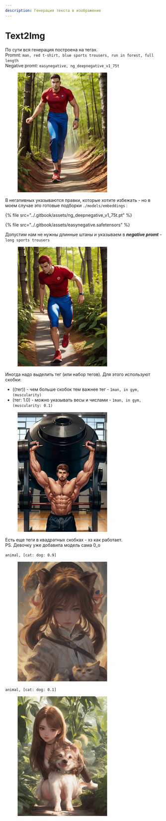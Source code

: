 ```yaml
---
description: Генерация текста в изображение
---
```


# Text2Img

По сути вся генерация построена на тегах.\
Promnt: `man, red t-shirt, blue sports trousers, run in forest, full length`\
Negative promt: `easynegative, ng_deepnegative_v1_75t`

<figure><img src="../.gitbook/assets/001.jpg" alt="" width="288"><figcaption></figcaption></figure>

В негаnивных указываются правки, которые хотите избежать - но в моем случае это готовые подборки `./models/embeddings` :

{% file src="../.gitbook/assets/ng_deepnegative_v1_75t.pt" %}

{% file src="../.gitbook/assets/easynegative.safetensors" %}

Допустим нам не нужны длинные штаны и указываем в _**negative promt**_ - `long sports trousers`

<figure><img src="../.gitbook/assets/00026-ultimateHentai_v50-man red t shirt blue sports trousers run.jpg" alt="" width="288"><figcaption></figcaption></figure>

Иногда надо выделить тег (или набор тегов). Для этого используют скобки:

* ((тег)) - чем больше скобок тем важнее тег - `1man, in gym, (muscularity)`
* (тег: 1.0) - можно указывать весы и числами - `1man, in gym, (muscularity: 0.1)`

<figure><img src="../.gitbook/assets/00053-sakushimixFinished_sakushimixFinal-1man full hight in gym muscularity 0 9.jpg" alt="" width="288"><figcaption></figcaption></figure>

Есть еще теги в квадратных скобках - хз как работает.\
PS. Девочку уже добавила модель сама 0\_о

`animal, [cat: dog: 0.9]`

<figure><img src="../.gitbook/assets/00071-aniverse_v30-animal cat dog 0 9.jpg" alt="" width="288"><figcaption></figcaption></figure>

`animal, [cat: dog: 0.1]`

<figure><img src="../.gitbook/assets/00070-aniverse_v30-animal cat dog 0 1.jpg" alt="" width="288"><figcaption></figcaption></figure>
